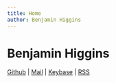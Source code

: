 ```yaml
---
title: Home
author: Benjamin Higgins
---
```


# Benjamin Higgins
[Github](https://github.com/bhigginsuk/) | [Mail](mailto:mail@brhiggins.com) | [Keybase](https://keybase.io/brhiggins/) | [RSS](index.xml)
